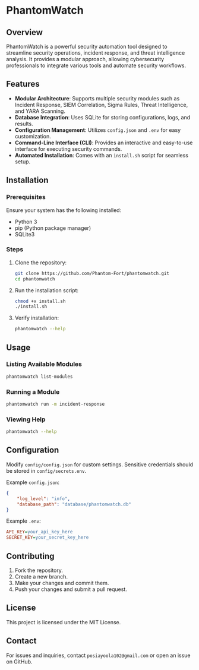 # PhantomWatch

## Overview

PhantomWatch is a powerful security automation tool designed to streamline security operations, incident response, and threat intelligence analysis. It provides a modular approach, allowing cybersecurity professionals to integrate various tools and automate security workflows.

## Features

- **Modular Architecture**: Supports multiple security modules such as Incident Response, SIEM Correlation, Sigma Rules, Threat Intelligence, and YARA Scanning.
- **Database Integration**: Uses SQLite for storing configurations, logs, and results.
- **Configuration Management**: Utilizes `config.json` and `.env` for easy customization.
- **Command-Line Interface (CLI)**: Provides an interactive and easy-to-use interface for executing security commands.
- **Automated Installation**: Comes with an `install.sh` script for seamless setup.

## Installation

### Prerequisites

Ensure your system has the following installed:

- Python 3
- pip (Python package manager)
- SQLite3

### Steps

1. Clone the repository:

   ```sh
   git clone https://github.com/Phantom-Fort/phantomwatch.git
   cd phantomwatch
   ```

2. Run the installation script:

   ```sh
   chmod +x install.sh
   ./install.sh
   ```

3. Verify installation:

   ```sh
   phantomwatch --help
   ```

## Usage

### Listing Available Modules

```sh
phantomwatch list-modules
```

### Running a Module

```sh
phantomwatch run -m incident-response
```

### Viewing Help

```sh
phantomwatch --help
```

## Configuration

Modify `config/config.json` for custom settings. Sensitive credentials should be stored in `config/secrets.env`.

Example `config.json`:

```json
{
    "log_level": "info",
    "database_path": "database/phantomwatch.db"
}
```

Example `.env`:

```ini
API_KEY=your_api_key_here
SECRET_KEY=your_secret_key_here
```

## Contributing

1. Fork the repository.
2. Create a new branch.
3. Make your changes and commit them.
4. Push your changes and submit a pull request.

## License

This project is licensed under the MIT License.

## Contact

For issues and inquiries, contact `posiayoola102@gmail.com` or open an issue on GitHub.

